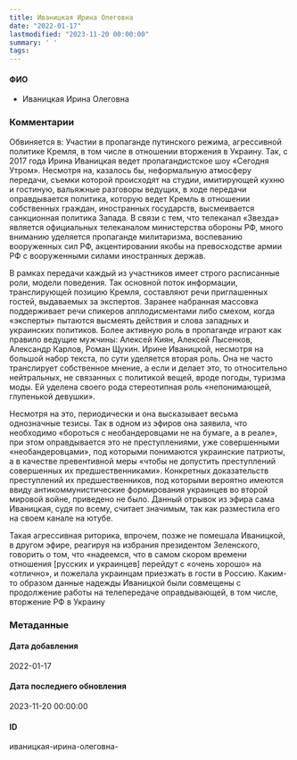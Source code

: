 ```yaml
---
title: Иваницкая Ирина Олеговна
date: "2022-01-17"
lastmodified: "2023-11-20 00:00:00"
summary: ' '
tags: 
---
```

<!--# pp1-->
<!--## Фигурант-->
<!--### Личные данные-->
#### ФИО
- Иваницкая Ирина Олеговна
### Комментарии
Обвиняется в:
 Участии в пропаганде путинского режима, агрессивной политике Кремля, в том числе в отношении вторжения в Украину. Так, с 2017 года Ирина Иваницкая ведет пропагандистское шоу «Сегодня Утром». Несмотря на, казалось бы, неформальную атмосферу передачи, съемки которой происходят на студии, имитирующей кухню и гостиную, вальяжные разговоры ведущих, в ходе передачи оправдывается политика, которую ведет Кремль в отношении собственных граждан, иностранных государств, высмеивается санкционная политика Запада. В связи с тем, что телеканал «Звезда» является официальных телеканалом министерства обороны РФ, много вниманию уделяется пропаганде милитаризма, воспеванию вооруженных сил РФ, акцентировании якобы на превосходстве армии РФ с вооруженными силами иностранных держав.
 
 В рамках передачи каждый из участников имеет строго расписанные роли, модели поведения. Так основной поток информации, транслирующей позицию Кремля, составляют речи приглашенных гостей, выдаваемых за экспертов. Заранее набранная массовка поддерживает речи спикеров апплодисментами либо смехом, когда «эксперты» пытаются высмеять действия и слова западных и украинских политиков. Более активную роль в пропаганде играют как правило ведущие мужчины: Алексей Киян, Алексей Лысенков, Александр Карлов, Роман Щукин. Ирине Иваницкой, несмотря на большой набор текста, по сути уделяется вторая роль. Она не часто транслирует собственное мнение, а если и делает это, то относительно нейтральных, не связанных с политикой вещей, вроде погоды, туризма моды. Ей уделена своего рода стереотипная роль «непонимающей, глупенькой девушки».
 
 Несмотря на это, периодически и она высказывает весьма однозначные тезисы. Так в одном из эфиров она заявила, что необходимо «бороться с необандеровцами не на бумаге, а в реале», при этом оправдывается это не преступлениями, уже совершенными «необандеровцами», под которыми понимаются украинские патриоты, а в качестве превентивной меры «чтобы не допустить преступлений совершенных их предшественниками». Конкретных доказательств преступлений их предшественников, под которыми вероятно имеются ввиду антикоммунистические формирования украинцев во второй мировой войне, приведено не было. Данный отрывок из эфира сама Иваницкая, судя по всему, считает значимым, так как разместила его на своем канале на ютубе.
 
 Такая агрессивная риторика, впрочем, позже не помешала Иваницкой, в другом эфире, реагируя на избрания президентом Зеленского, говорить о том, что «надеемся, что в самом скором времени отношения [русских и украинцев] перейдут с «очень хорошо» на «отлично», и пожелала украинцам приезжать в гости в Россию. Каким-то образом данные надежды Иваницкой были совмещены с продолжение работы на телепередаче оправдывающей, в том числе, вторжение РФ в Украину
### Метаданные
#### Дата добавления
2022-01-17
#### Дата последнего обновления
2023-11-20 00:00:00
#### ID
иваницкая-ирина-олеговна-
<!--## END;-->
